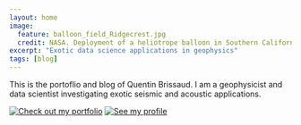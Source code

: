 ```yaml
---
layout: home
image:
  feature: balloon_field_Ridgecrest.jpg
  credit: NASA. Deployment of a heliotrope balloon in Southern California after the 2019 Ridgecrest earthquake.
excerpt: "Exotic data science applications in geophysics"
tags: [blog]
---
```


This is the portoflio and blog of Quentin Brissaud. I am a geophysicist and data scientist investigating exotic seismic and acoustic applications.


[![Check out my portfolio](https://img.shields.io/badge/See%20my%20portfolio-DF3B17)](https://quentinbrissaud.github.io/projects/) [![See my profile](https://img.shields.io/badge/See%20here-F9A431)](https://quentinbrissaud.github.io/about/)